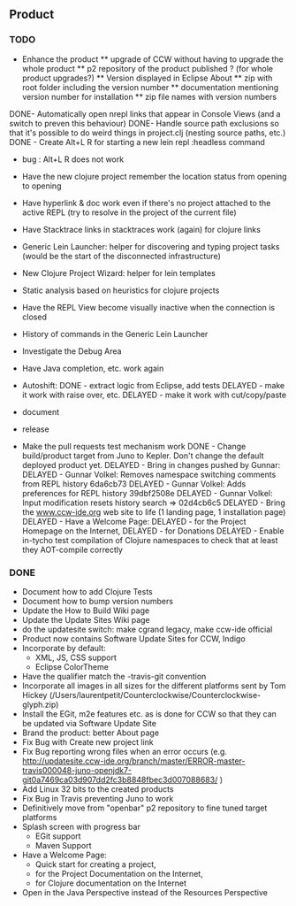 ## Product

### TODO
- Enhance the product
** upgrade of CCW without having to upgrade the whole product
** p2 repository of the product published ? (for whole product upgrades?)
** Version displayed in Eclipse About
** zip with root folder including the version number
** documentation mentioning version number for installation
** zip file names with version numbers

DONE- Automatically open nrepl links that appear in Console Views (and a switch to preven this behaviour)
DONE- Handle source path exclusions so that it's possible to do weird things in project.clj (nesting source paths, etc.)
DONE - Create Alt+L R for starting a new lein repl :headless command
- bug : Alt+L R does not work
- Have the new clojure project remember the location status from opening to opening
- Have hyperlink & doc work even if there's no project attached to the active REPL (try to resolve in the project of the current file)
- Have Stacktrace links in stacktraces work (again) for clojure links
- Generic Lein Launcher: helper for discovering and typing project tasks (would be the start of the disconnected infrastructure)
- New Clojure Project Wizard: helper for lein templates
- Static analysis based on heuristics for clojure projects
- Have the REPL View become visually inactive when the connection is closed
- History of commands in the Generic Lein Launcher
- Investigate the Debug Area
- Have Java completion, etc. work again

- Autoshift:
DONE  - extract logic from Eclipse, add tests
DELAYED  - make it work with raise over, etc.
DELAYED  - make it work with cut/copy/paste
- document
- release

- Make the pull requests test mechanism work
DONE - Change build/product target from Juno to Kepler. Don't change the default deployed product yet.
DELAYED - Bring in changes pushed by Gunnar:
DELAYED   - Gunnar Volkel: Removes namespace switching comments from REPL history 6da6cb73
DELAYED   - Gunnar Volkel: Adds preferences for REPL history 39dbf2508e
DELAYED   - Gunnar Volkel: Input modification resets history search => 02d4cb6c5
DELAYED - Bring the www.ccw-ide.org web site to life (1 landing page, 1 installation page)
DELAYED - Have a Welcome Page: 
DELAYED  - for the Project Homepage on the Internet, 
DELAYED  - for Donations
DELAYED - Enable in-tycho test compilation of Clojure namespaces to check that at least they AOT-compile correctly

### DONE

- Document how to add Clojure Tests
- Document how to bump version numbers
- Update the How to Build Wiki page
- Update the Update Sites Wiki page
- do the updatesite switch: make cgrand legacy, make ccw-ide official
- Product now contains Software Update Sites for CCW, Indigo
- Incorporate by default:
  - XML, JS, CSS support
  - Eclipse ColorTheme
- Have the qualifier match the <branch>-travis<build>-git<sha1> convention 
- Incorporate all images in all sizes for the different platforms sent by Tom Hickey (/Users/laurentpetit/Counterclockwise/Counterclockwise-glyph.zip)
- Install the EGit, m2e features etc. as is done for CCW so that they can be updated via Software Update Site
- Brand the product: better About page
- Fix Bug with Create new project link
- Fix Bug reporting wrong files when an error occurs (e.g. http://updatesite.ccw-ide.org/branch/master/ERROR-master-travis000048-juno-openjdk7-git0a7469ca03d907dd2fc3b8848fbec3d007088683/ )
- Add Linux 32 bits to the created products
- Fix Bug in Travis preventing Juno to work
- Definitively move from "openbar" p2 repository to fine tuned target platforms
- Splash screen with progress bar
  - EGit support
  - Maven Support
- Have a Welcome Page: 
  - Quick start for creating a project, 
  - for the Project Documentation on the Internet, 
  - for Clojure documentation on the Internet
 - Open in the Java Perspective instead of the Resources Perspective
